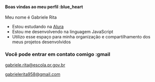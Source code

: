 #### Boas vindas ao meu perfil :blue_heart

Meu nome é Gabriele Rita

- Estou estudando na [Alura](https://www.alura.com.br)
- Estou me desenvolvendo na linguagem JavaScript
- Utilizo esse espaço para minha organização e compartilhamento dos meus projetos desenvolvidos

### Você pode entrar em contato comigo :gmail

gabriele.rita@escola.pr.gov.br

gabrielerita958@gmail.com

